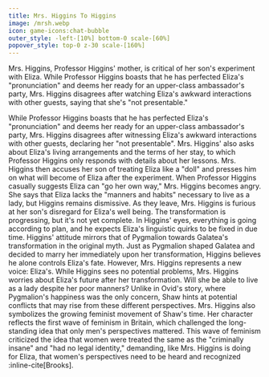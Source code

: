```yaml
---
title: Mrs. Higgins To Higgins
image: /mrsh.webp
icon: game-icons:chat-bubble
outer_style: -left-[10%] bottom-0 scale-[60%]
popover_style: top-0 z-30 scale-[160%]
---
```

Mrs. Higgins, Professor Higgins' mother, is critical of her son's experiment with Eliza. While Professor Higgins boasts that he has perfected Eliza's "pronunciation" and deems her ready for an upper-class ambassador's party, Mrs. Higgins disagrees after watching Eliza's awkward interactions with other guests, saying that she's "not presentable."
<!--more-->
While Professor Higgins boasts that he has perfected Eliza's "pronunciation" and deems her ready for an upper-class ambassador's party, Mrs. Higgins disagrees after witnessing Eliza's awkward interactions with other guests, declaring her "not presentable". Mrs. Higgins' also asks about Eliza's living arrangements and the terms of her stay, to which Professor Higgins only responds with details about her lessons. Mrs. Higgins then accuses her son of treating Eliza like a "doll" and presses him on what will become of Eliza after the experiment. When Professor Higgins casually suggests Eliza can "go her own way," Mrs. Higgins becomes angry. She says that Eliza lacks the "manners and habits" necessary to live as a lady, but Higgins remains dismissive. As they leave, Mrs. Higgins is furious at her son's disregard for Eliza's well being. The transformation is progressing, but it's not yet complete. In Higgins' eyes, everything is going according to plan, and he expects Eliza's linguistic quirks to be fixed in due time. Higgins' attitude mirrors that of Pygmalion towards Galatea's transformation in the original myth. Just as Pygmalion shaped Galatea and decided to marry her immediately upon her transformation, Higgins believes he alone controls Eliza's fate. However, Mrs. Higgins represents a new voice: Eliza's. While Higgins sees no potential problems, Mrs. Higgins worries about Eliza's future after her transformation. Will she be able to live as a lady despite her poor manners? Unlike in Ovid's story, where Pygmalion's happiness was the only concern, Shaw hints at potential conflicts that may rise from these different perspectives. Mrs. Higgins also symbolizes the growing feminist movement of Shaw's time. Her character reflects the first wave of feminism in Britain, which challenged the long-standing idea that only men's perspectives mattered. This wave of feminism criticized the idea that women were treated the same as the "criminally insane" and "had no legal identity," demanding, like Mrs. Higgins is doing for Eliza, that women's perspectives need to be heard and recognized :inline-cite[Brooks].
